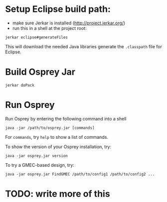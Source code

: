
# Setup Eclipse build path:

* make sure Jerkar is installed (http://project.jerkar.org/)
* run this in a shell at the project root:
```
jerkar eclipse#generateFiles
```

This will download the needed Java libraries generate the `.classpath` file for Eclipse.


# Build Osprey Jar

`jerkar doPack`


# Run Osprey

Run Osprey by entering the following command into a shell
```
java -jar /path/to/osprey.jar [commands]
```

For `commands`, try `help` to show a list of commands.

To show the version of your Osprey installation, try:
```
java -jar osprey.jar version
```

To try a GMEC-based design, try:
```
java -jar osprey.jar FindGMEC /path/to/config1 /path/to/config2 ...
```

# TODO: write more of this